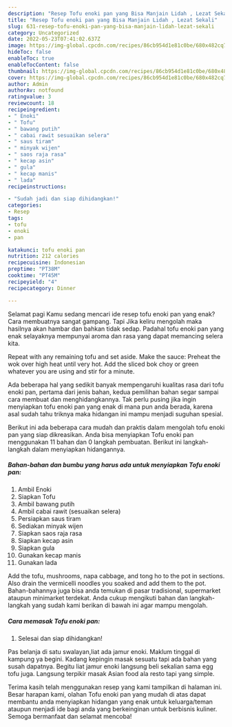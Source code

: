 ```yaml
---
description: "Resep Tofu enoki pan yang Bisa Manjain Lidah , Lezat Sekali"
title: "Resep Tofu enoki pan yang Bisa Manjain Lidah , Lezat Sekali"
slug: 631-resep-tofu-enoki-pan-yang-bisa-manjain-lidah-lezat-sekali
category: Uncategorized
date: 2022-05-23T07:41:02.637Z
image: https://img-global.cpcdn.com/recipes/86cb954d1e81c0be/680x482cq70/tofu-enoki-pan-foto-resep-utama.jpg
hideToc: false
enableToc: true
enableTocContent: false
thumbnail: https://img-global.cpcdn.com/recipes/86cb954d1e81c0be/680x482cq70/tofu-enoki-pan-foto-resep-utama.jpg
cover: https://img-global.cpcdn.com/recipes/86cb954d1e81c0be/680x482cq70/tofu-enoki-pan-foto-resep-utama.jpg
author: Admin
authorAv: notfound
ratingvalue: 3
reviewcount: 18
recipeingredient:
- " Enoki"
- " Tofu"
- " bawang putih"
- " cabai rawit sesuaikan selera"
- " saus tiram"
- " minyak wijen"
- " saos raja rasa"
- " kecap asin"
- " gula"
- " kecap manis"
- " lada"
recipeinstructions:

- "Sudah jadi dan siap dihidangkan!"
categories:
- Resep
tags:
- tofu
- enoki
- pan

katakunci: tofu enoki pan 
nutrition: 212 calories
recipecuisine: Indonesian
preptime: "PT38M"
cooktime: "PT45M"
recipeyield: "4"
recipecategory: Dinner

---
```



Selamat pagi Kamu sedang mencari ide resep tofu enoki pan yang enak? Cara membuatnya sangat gampang. Tapi Jika keliru mengolah maka hasilnya akan hambar dan bahkan tidak sedap. Padahal tofu enoki pan yang enak selayaknya mempunyai aroma dan rasa yang dapat memancing selera kita.


Repeat with any remaining tofu and set aside. Make the sauce: Preheat the wok over high heat until very hot. Add the sliced bok choy or green whatever you are using and stir for a minute.

Ada beberapa hal yang sedikit banyak mempengaruhi kualitas rasa dari tofu enoki pan, pertama dari jenis bahan, kedua pemilihan bahan segar sampai cara membuat dan menghidangkannya. Tak perlu pusing jika ingin menyiapkan tofu enoki pan yang enak di mana pun anda berada, karena asal sudah tahu triknya maka hidangan ini mampu menjadi suguhan spesial.


Berikut ini ada beberapa cara mudah dan praktis dalam mengolah tofu enoki pan yang siap dikreasikan. Anda bisa menyiapkan Tofu enoki pan menggunakan 11 bahan dan 0 langkah pembuatan. Berikut ini langkah-langkah dalam menyiapkan hidangannya.

<!--inarticleads1-->

##### Bahan-bahan dan bumbu yang harus ada untuk menyiapkan Tofu enoki pan:

1. Ambil  Enoki
1. Siapkan  Tofu
1. Ambil  bawang putih
1. Ambil  cabai rawit (sesuaikan selera)
1. Persiapkan  saus tiram
1. Sediakan  minyak wijen
1. Siapkan  saos raja rasa
1. Siapkan  kecap asin
1. Siapkan  gula
1. Gunakan  kecap manis
1. Gunakan  lada


Add the tofu, mushrooms, napa cabbage, and tong ho to the pot in sections. Also drain the vermicelli noodles you soaked and add them to the pot. Bahan-bahannya juga bisa anda temukan di pasar tradisional, supermarket ataupun minimarket terdekat. Anda cukup mengikuti bahan dan langkah-langkah yang sudah kami berikan di bawah ini agar mampu mengolah. 

<!--inarticleads2-->

##### Cara memasak Tofu enoki pan:


1. Selesai dan siap dihidangkan!

Pas belanja di satu swalayan,liat ada jamur enoki. Maklum tinggal di kampung ya begini. Kadang kepingin masak sesuatu tapi ada bahan yang susah dapatnya. Begitu liat jamur enoki langsung beli sekalian sama egg tofu juga. Langsung terpikir masak Asian food ala resto tapi yang simple. 

Terima kasih telah menggunakan resep yang kami tampilkan di halaman ini. Besar harapan kami, olahan Tofu enoki pan yang mudah di atas dapat membantu anda menyiapkan hidangan yang enak untuk keluarga/teman ataupun menjadi ide bagi anda yang berkeinginan untuk berbisnis kuliner. Semoga bermanfaat dan selamat mencoba!
